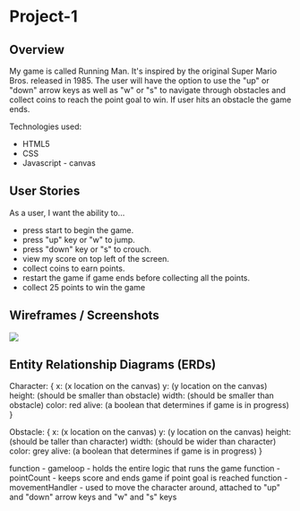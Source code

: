 # Project-1

## Overview

My game is called Running Man. It's inspired by the original Super Mario Bros. released in 1985. The user will have the option to use the "up" or "down" arrow keys as well as "w" or "s" to navigate through obstacles and collect coins to reach the point goal to win. If user hits an obstacle the game ends.

Technologies used:
* HTML5
* CSS
* Javascript - canvas

## User Stories

As a user, I want the ability to...
- press start to begin the game.
- press "up" key or "w" to jump.
- press "down" key or "s" to crouch.
- view my score on top left of the screen.
- collect coins to earn points.
- restart the game if game ends before collecting all the points.
- collect 25 points to win the game

## Wireframes / Screenshots

![](file:///Users/katanaman/Desktop/Wireframe%20p1.png)

## Entity Relationship Diagrams (ERDs)

Character: {
  x: (x location on the canvas)
  y: (y location on the canvas)
  height: (should be smaller than obstacle)
  width: (should be smaller than obstacle)
  color: red
  alive: (a boolean that determines if game is in progress)
}

Obstacle: {
  x: (x location on the canvas)
  y: (y location on the canvas)
  height: (should be taller than character)
  width: (should be wider than character)
  color: grey
  alive: (a boolean that determines if game is in progress)
}

function - gameloop - holds the entire logic that runs the game
function - pointCount - keeps score and ends game if point goal is reached
function - movementHandler - used to move the character around, attached to "up" and "down" arrow keys and "w" and "s" keys





